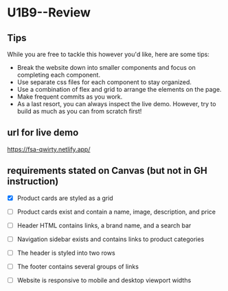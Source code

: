 # U1B9--Review

## Tips
While you are free to tackle this however you'd like, here are some tips:

- Break the website down into smaller components and focus on completing each component.
- Use separate css files for each component to stay organized.
- Use a combination of flex and grid to arrange the elements on the page.
- Make frequent commits as you work.
- As a last resort, you can always inspect the live demo. However, try to build as much as you can from scratch first!

## url for live demo
https://fsa-qwirty.netlify.app/

## requirements stated on Canvas (but not in GH instruction)
 - [X] Product cards are styled as a grid
 - [ ] Product cards exist and contain a name, image, description, and price
 - [ ] Header HTML contains links, a brand name, and a search bar
 - [ ] Navigation sidebar exists and contains links to product categories
 - [ ] The header is styled into two rows
 - [ ] The footer contains several groups of links
 - [ ] Website is responsive to mobile and desktop viewport widths


